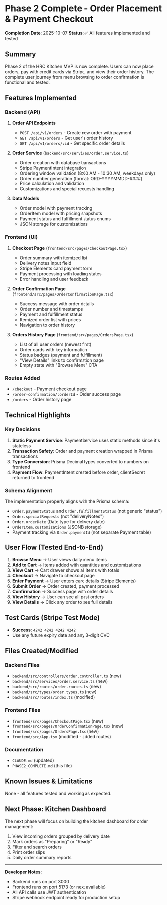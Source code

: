 # Phase 2 Complete - Order Placement & Payment Checkout

**Completion Date**: 2025-10-07
**Status**: ✅ All features implemented and tested

## Summary
Phase 2 of the HRC Kitchen MVP is now complete. Users can now place orders, pay with credit cards via Stripe, and view their order history. The complete user journey from menu browsing to order confirmation is functional and tested.

## Features Implemented

### Backend (API)
1. **Order API Endpoints**
   - `POST /api/v1/orders` - Create new order with payment
   - `GET /api/v1/orders` - Get user's order history
   - `GET /api/v1/orders/:id` - Get specific order details

2. **Order Service** (`backend/src/services/order.service.ts`)
   - Order creation with database transactions
   - Stripe PaymentIntent integration
   - Ordering window validation (8:00 AM - 10:30 AM, weekdays only)
   - Order number generation (format: ORD-YYYYMMDD-####)
   - Price calculation and validation
   - Customizations and special requests handling

3. **Data Models**
   - Order model with payment tracking
   - OrderItem model with pricing snapshots
   - Payment status and fulfillment status enums
   - JSON storage for customizations

### Frontend (UI)
1. **Checkout Page** (`frontend/src/pages/CheckoutPage.tsx`)
   - Order summary with itemized list
   - Delivery notes input field
   - Stripe Elements card payment form
   - Payment processing with loading states
   - Error handling and user feedback

2. **Order Confirmation Page** (`frontend/src/pages/OrderConfirmationPage.tsx`)
   - Success message with order details
   - Order number and timestamps
   - Payment and fulfillment status
   - Itemized order list with prices
   - Navigation to order history

3. **Orders History Page** (`frontend/src/pages/OrdersPage.tsx`)
   - List of all user orders (newest first)
   - Order cards with key information
   - Status badges (payment and fulfillment)
   - "View Details" links to confirmation page
   - Empty state with "Browse Menu" CTA

### Routes Added
- `/checkout` - Payment checkout page
- `/order-confirmation/:orderId` - Order success page
- `/orders` - Order history page

## Technical Highlights

### Key Decisions
1. **Static Payment Service**: PaymentService uses static methods since it's stateless
2. **Transaction Safety**: Order and payment creation wrapped in Prisma transactions
3. **Type Conversion**: Prisma Decimal types converted to numbers on frontend
4. **Payment Flow**: PaymentIntent created before order, clientSecret returned to frontend

### Schema Alignment
The implementation properly aligns with the Prisma schema:
- `Order.paymentStatus` and `Order.fulfillmentStatus` (not generic "status")
- `Order.specialRequests` (not "deliveryNotes")
- `Order.orderDate` (Date type for delivery date)
- `OrderItem.customizations` (JSONB storage)
- Payment tracking via `Order.paymentId` (not separate Payment table)

## User Flow (Tested End-to-End)

1. **Browse Menu** → User views daily menu items
2. **Add to Cart** → Items added with quantities and customizations
3. **View Cart** → Cart drawer shows all items with totals
4. **Checkout** → Navigate to checkout page
5. **Enter Payment** → User enters card details (Stripe Elements)
6. **Submit Order** → Order created, payment processed
7. **Confirmation** → Success page with order details
8. **View History** → User can see all past orders
9. **View Details** → Click any order to see full details

## Test Cards (Stripe Test Mode)
- **Success**: `4242 4242 4242 4242`
- Use any future expiry date and any 3-digit CVC

## Files Created/Modified

### Backend Files
- `backend/src/controllers/order.controller.ts` (new)
- `backend/src/services/order.service.ts` (new)
- `backend/src/routes/order.routes.ts` (new)
- `backend/src/types/order.types.ts` (new)
- `backend/src/routes/index.ts` (modified)

### Frontend Files
- `frontend/src/pages/CheckoutPage.tsx` (new)
- `frontend/src/pages/OrderConfirmationPage.tsx` (new)
- `frontend/src/pages/OrdersPage.tsx` (new)
- `frontend/src/App.tsx` (modified - added routes)

### Documentation
- `CLAUDE.md` (updated)
- `PHASE2_COMPLETE.md` (this file)

## Known Issues & Limitations
None - all features tested and working as expected.

## Next Phase: Kitchen Dashboard
The next phase will focus on building the kitchen dashboard for order management:
1. View incoming orders grouped by delivery date
2. Mark orders as "Preparing" or "Ready"
3. Filter and search orders
4. Print order slips
5. Daily order summary reports

---

**Developer Notes**:
- Backend runs on port 3000
- Frontend runs on port 5173 (or next available)
- All API calls use JWT authentication
- Stripe webhook endpoint ready for production setup
